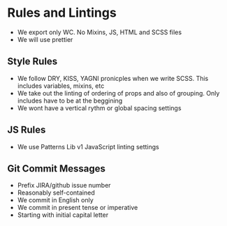 # Rules and Lintings
* We export only WC. No Mixins, JS, HTML and SCSS files
* We will use prettier

## Style Rules
* We follow DRY, KISS, YAGNI pronicples when we write SCSS. This includes variables, mixins, etc
* We take out the linting of ordering of props and also of grouping. Only includes have to be at the beggining
* We wont have a vertical rythm or global spacing settings

## JS Rules
* We use Patterns Lib v1 JavaScript linting settings

## Git Commit Messages
* Prefix JIRA/github issue number
* Reasonably self-contained
* We commit in English only
* We commit in present tense or imperative
* Starting with initial capital letter 
